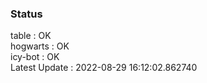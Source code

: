 ### Status


table : OK  
hogwarts : OK  
icy-bot : OK  
Latest Update : 2022-08-29 16:12:02.862740
